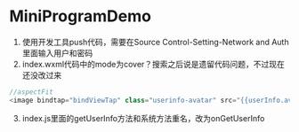 # MiniProgramDemo
1. 使用开发工具push代码，需要在Source Control-Setting-Network and Auth里面输入用户和密码
2. index.wxml代码中的mode为cover？搜索之后说是遗留代码问题，不过现在还没改过来
```js
//aspectFit
<image bindtap="bindViewTap" class="userinfo-avatar" src="{{userInfo.avatarUrl}}" mode="aspectFit"></image>
``` 
3. index.js里面的getUserInfo方法和系统方法重名，改为onGetUserInfo
